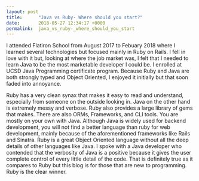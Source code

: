 ```yaml
---
layout: post
title:      "Java vs Ruby- Where should you start?"
date:       2018-05-27 12:34:17 +0000
permalink:  java_vs_ruby-_where_should_you_start
---
```



I attended Flatiron School from August 2017 to Febuary 2018 where I learned several technologies but focused mainly in Ruby on Rails. I fell in love with it but, looking at where the job market was, I felt that I needed to learn Java to be the most marketable developer I could be. I enrolled at UCSD Java Programming certificate program. Because Ruby and Java are both strongly typed and Object Oriented, I enjoyed it initially but that soon faded into annoyance. 

Ruby has a very clean synax that makes it easy to read and understand, especially from someone on the outside looking in. Java on the other hand is extremely messy and verbose. Ruby also provides a large library of gems that makes. There are also ORMs, Frameworks, and CLI tools. You are mostly on your own with Java. Although Java is widely used for backend development, you will not find a better language than ruby for web development, mainly because of the aforementioned frameworks like Rails and Sinatra. Ruby is a great Object Oriented language without all the deep details of other languages like Java. I spoke with a Java developer who contended that the verbosity of Java is a positive because it gives the user complete control of every little detail of the code. That is definitely true as it compares to Ruby but this blog is for those that are new to programming. Ruby is the clear winner.
